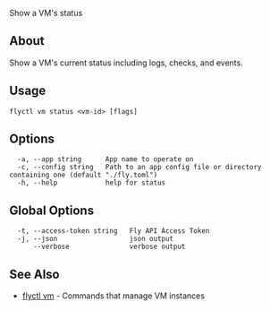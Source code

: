 <p class="font-medium tracking-tight text-gray-400 text-lg -mt-4 mb-9 pb-5 border-b">
  Show a VM's status
</p>

## About

Show a VM's current status including logs, checks, and events.

## Usage

~~~
flyctl vm status <vm-id> [flags]
~~~

## Options

~~~
  -a, --app string      App name to operate on
  -c, --config string   Path to an app config file or directory containing one (default "./fly.toml")
  -h, --help            help for status
~~~

## Global Options

~~~
  -t, --access-token string   Fly API Access Token
  -j, --json                  json output
      --verbose               verbose output
~~~

## See Also

* [flyctl vm](/docs/flyctl/vm/)	 - Commands that manage VM instances

